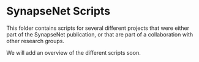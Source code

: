 # SynapseNet Scripts

This folder contains scripts for several different projects that were either part of the SynapseNet publication, or that are part of a collaboration with other research groups.

We will add an overview of the different scripts soon.
